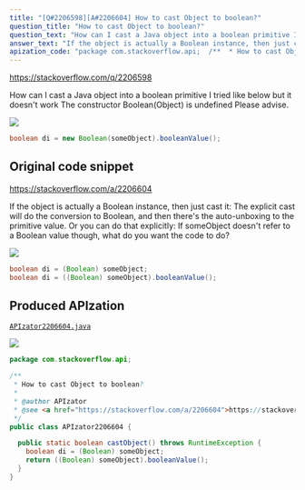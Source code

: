 ```yaml
---
title: "[Q#2206598][A#2206604] How to cast Object to boolean?"
question_title: "How to cast Object to boolean?"
question_text: "How can I cast a Java object into a boolean primitive I tried like below but it doesn't work The constructor Boolean(Object) is undefined Please advise."
answer_text: "If the object is actually a Boolean instance, then just cast it: The explicit cast will do the conversion to Boolean, and then there's the auto-unboxing to the primitive value. Or you can do that explicitly: If someObject doesn't refer to a Boolean value though, what do you want the code to do?"
apization_code: "package com.stackoverflow.api;  /**  * How to cast Object to boolean?  *  * @author APIzator  * @see <a href=\"https://stackoverflow.com/a/2206604\">https://stackoverflow.com/a/2206604</a>  */ public class APIzator2206604 {    public static boolean castObject() throws RuntimeException {     boolean di = (Boolean) someObject;     return ((Boolean) someObject).booleanValue();   } }"
---
```


https://stackoverflow.com/q/2206598

How can I cast a Java object into a boolean primitive
I tried like below but it doesn&#x27;t work
The constructor Boolean(Object) is undefined
Please advise.


<div class="code-logo"><img src="/stackoverflow.png" /></div>

```java
boolean di = new Boolean(someObject).booleanValue();
```


## Original code snippet

https://stackoverflow.com/a/2206604

If the object is actually a Boolean instance, then just cast it:
The explicit cast will do the conversion to Boolean, and then there&#x27;s the auto-unboxing to the primitive value. Or you can do that explicitly:
If someObject doesn&#x27;t refer to a Boolean value though, what do you want the code to do?

<div class="code-logo"><img src="/stackoverflow.png" /></div>

```java
boolean di = (Boolean) someObject;
boolean di = ((Boolean) someObject).booleanValue();
```

## Produced APIzation

[`APIzator2206604.java`](https://github.com/pasqualesalza/apization-temp-data/raw/master/search/APIzator2206604.java)

<div class="code-logo"><img src="/apizator.png" /></div>

```java
package com.stackoverflow.api;

/**
 * How to cast Object to boolean?
 *
 * @author APIzator
 * @see <a href="https://stackoverflow.com/a/2206604">https://stackoverflow.com/a/2206604</a>
 */
public class APIzator2206604 {

  public static boolean castObject() throws RuntimeException {
    boolean di = (Boolean) someObject;
    return ((Boolean) someObject).booleanValue();
  }
}

```